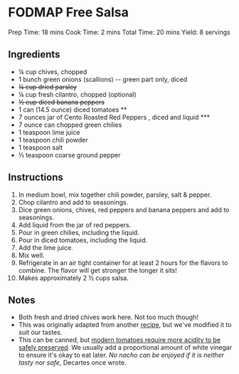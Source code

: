 # FODMAP Free Salsa
Prep Time: 18 mins
Cook Time: 2 mins
Total Time: 20 mins
Yield: 8 servings

## Ingredients
- ¼ cup chives, chopped
- 1 bunch green onions (scallions) -- green part only, diced
- ~~¼ cup dried parsley~~
- ¼ cup fresh cilantro, chopped (optional)
- ~~½ cup diced banana peppers~~
- 1 can (14.5 ounce) diced tomatoes **
- 7 ounces jar of Cento Roasted Red Peppers , diced and liquid ***
- 7 ounce can chopped green chilies
- 1 teaspoon lime juice
- 1 teaspoon chili powder
- 1 teaspoon salt
- ½ teaspoon coarse ground pepper

## Instructions
1. In medium bowl, mix together chili powder, parsley, salt & pepper.
2. Chop cilantro and add to seasonings.
3. Dice green onions, chives, red peppers and banana peppers and add to seasonings.
4. Add liquid from the jar of red peppers.
5. Pour in green chilies, including the liquid.
6. Pour in diced tomatoes, including the liquid.
7. Add the lime juice.
8. Mix well.
9. Refrigerate in an air tight container for at least 2 hours for the flavors to combine. The flavor will get stronger the longer it sits!
10. Makes approximately 2 ½ cups salsa.

## Notes
- Both fresh and dried chives work here. Not too much though!
- This was originally adapted from another [recipe](http://fodmapliving.com/sample-page/appetizers/fodmap-free-salsa/), but we've modified it to suit our tastes.
- This can be canned, but [modern tomatoes require more acidity to be safely preserved](https://foodsafety.wisc.edu/assets/preservation/UWEX_addacidtomatoes.pdf). We usually add a proportional amount of white vinegar to ensure it's okay to eat later. _No nacho can be enjoyed if it is neither tasty nor safe_, Decartes once wrote.